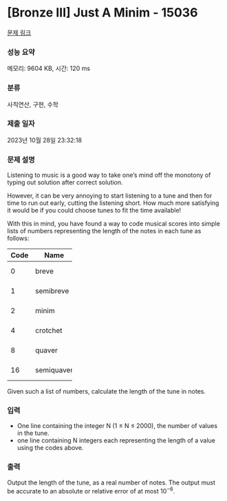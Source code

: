 # [Bronze III] Just A Minim - 15036 

[문제 링크](https://www.acmicpc.net/problem/15036) 

### 성능 요약

메모리: 9604 KB, 시간: 120 ms

### 분류

사칙연산, 구현, 수학

### 제출 일자

2023년 10월 28일 23:32:18

### 문제 설명

<p>Listening to music is a good way to take one’s mind off the monotony of typing out solution after correct solution.</p>

<p>However, it can be very annoying to start listening to a tune and then for time to run out early, cutting the listening short. How much more satisfying it would be if you could choose tunes to fit the time available!</p>

<p>With this in mind, you have found a way to code musical scores into simple lists of numbers representing the length of the notes in each tune as follows:</p>

<table class="table table-bordered" style="width:30%">
	<thead>
		<tr>
			<th>Code</th>
			<th>Name</th>
			<th>Length</th>
		</tr>
	</thead>
	<tbody>
		<tr>
			<td>0</td>
			<td>breve</td>
			<td>2 notes</td>
		</tr>
		<tr>
			<td>1</td>
			<td>semibreve</td>
			<td>1 notes</td>
		</tr>
		<tr>
			<td>2</td>
			<td>minim</td>
			<td>1/2 notes</td>
		</tr>
		<tr>
			<td>4</td>
			<td>crotchet</td>
			<td>1/4 notes</td>
		</tr>
		<tr>
			<td>8</td>
			<td>quaver</td>
			<td>1/8 notes</td>
		</tr>
		<tr>
			<td>16</td>
			<td>semiquaver</td>
			<td>1/16 notes</td>
		</tr>
	</tbody>
</table>

<p>Given such a list of numbers, calculate the length of the tune in notes.</p>

### 입력 

 <ul>
	<li>One line containing the integer N (1 ≤ N ≤ 2000), the number of values in the tune.</li>
	<li>one line containing N integers each representing the length of a value using the codes above.</li>
</ul>

### 출력 

 <p>Output the length of the tune, as a real number of notes. The output must be accurate to an absolute or relative error of at most 10<sup>−6</sup>.</p>

